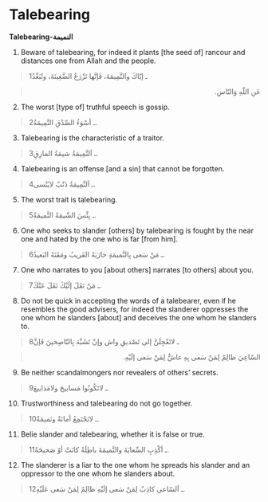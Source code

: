 Talebearing
===========

**Talebearing-النميمة**

1. Beware of talebearing, for indeed it plants [the seed of] rancour and
distances one from Allah and the people.

> 1ـ إيّاكَ والنَّمِيمَةَ، فَإنَّها تَزْرَعُ الضَّغِينَةَ، وتُبَعِّدُ
<blockquote dir="rtl">
  <p>
عَنِ اللّهِ وَالنّاسِ.
  </p>
</blockquote>

2. The worst [type of] truthful speech is gossip.

> 2ـ أسْوَءُ الصِّدْقِ النَّمِيمَةُ.

3. Talebearing is the characteristic of a traitor.

> 3ـ اَلنَّمِيمَةُ شيمَةُ المارِقِ.

4. Talebearing is an offense [and a sin] that cannot be forgotten.

> 4ـ اَلنَّمِيمَةُ ذَنْبٌ لايُنْسى.

5. The worst trait is talebearing.

> 5ـ بِئْسَ الشّيمَةُ النَّميمَةُ.

6. One who seeks to slander [others] by talebearing is fought by the
near one and hated by the one who is far [from him].

> 6ـ مَنْ سَعى بِالنَّميمَةِ حارَبَهُ القَريبُ ومَقَتَهُ البَعيدُ.

7. One who narrates to you [about others] narrates [to others] about
you.

> 7ـ مَنْ نَقَلَ إلَيْكَ نَقَلَ عَنْكَ.

8. Do not be quick in accepting the words of a talebearer, even if he
resembles the good advisers, for indeed the slanderer oppresses the one
whom he slanders [about] and deceives the one whom he slanders to.

> 8ـ لاتَعْجِلَنَّ إلى تَصْديقِ واش وإنْ تَشَبَّهَ بِالنّاصِحينَ فَإنَّ
<blockquote dir="rtl">
  <p>
السّاعِيَ ظالِمٌ لِمَنْ سَعى بِهِ غاشٌّ لِمَنْ سَعى إلَيْهِ.
  </p>
</blockquote>

9. Be neither scandalmongers nor revealers of others’ secrets.

> 9ـ لاتَكُونُوا مَساييحَ ولامَذاييعَ.

10. Trustworthiness and talebearing do not go together.

> 10ـ لاتَجْتَمِعُ أمانَةٌ ونَميمَةٌ.

11. Belie slander and talebearing, whether it is false or true.

> 11ـ أكْذِبِ السِّعايَةَ والنَّميمَةَ باطِلَةً كانَتْ أوْ صَحيحَةً.

12. The slanderer is a liar to the one whom he spreads his slander and
an oppressor to the one whom he slanders about.

> 12ـ اَلسّاعي كاذِبٌ لِمَنْ سَعى إلَيْهِ ظالِمٌ لِمَنْ سَعى عَلَيْهِ.


